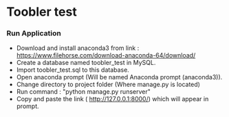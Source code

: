 # Toobler test

### Run Application
- Download and install anaconda3 from link : https://www.filehorse.com/download-anaconda-64/download/
- Create a database named toobler_test in MySQL.
- Import toobler_test.sql to this database.
- Open anaconda prompt (Will be named Anaconda prompt (anaconda3)).
- Change directory to project folder (Where manage.py is located)
- Run command : "python manage.py runserver"
- Copy and paste the link ( http://127.0.0.1:8000/) which will appear in prompt.
